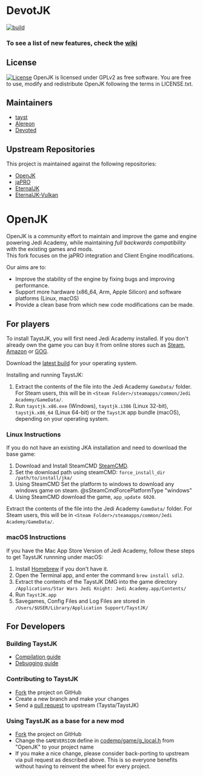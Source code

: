# DevotJK
[![build](https://github.com/taysta/TaystJK/actions/workflows/build.yml/badge.svg)](https://github.com/taysta/TaystJK/actions/workflows/build.yml)
### To see a list of new features, check the [wiki](https://taysta.github.io/TaystJK/)

## License
[![License](https://img.shields.io/github/license/eternalcodes/EternalJK.svg)](https://github.com/taysta/TaystJK/blob/master/LICENSE.txt)
OpenJK is licensed under GPLv2 as free software. You are free to use, modify and redistribute OpenJK following the terms in LICENSE.txt.

## Maintainers
* [tayst](https://github.com/taysta)
* [Alereon](https://github.com/taysta)
* [Devoted](https://github.com/dadunito)

## Upstream Repositories
This project is maintained against the following repositories:
* [OpenJK](https://github.com/JACoders/OpenJK)
* [jaPRO](https://github.com/videoP/jaPRO)
* [EternalJK](https://github.com/eternalcodes/EternalJK)
* [EternalJK-Vulkan](https://github.com/JKSunny/EternalJK)

# OpenJK

OpenJK is a community effort to maintain and improve the game and engine powering Jedi Academy, while maintaining _full backwards compatibility_ with the existing games and mods.  
This fork focuses on the jaPRO integration and Client Engine modifications.

Our aims are to:

- Improve the stability of the engine by fixing bugs and improving performance.
- Support more hardware (x86_64, Arm, Apple Silicon) and software platforms (Linux, macOS)
- Provide a clean base from which new code modifications can be made.


## For players

To install TaystJK, you will first need Jedi Academy installed. If you don't already own the game you can buy it from online stores such as [Steam](https://store.steampowered.com/app/6020/), [Amazon](https://www.amazon.com/Star-Wars-Jedi-Knight-Academy-Pc/dp/B0000A2MCN) or [GOG](https://www.gog.com/game/star_wars_jedi_knight_jedi_academy).

Download the [latest build](https://github.com/taysta/TaystJK/releases/tag/latest) for your operating system.

Installing and running TaystJK:

1. Extract the contents of the file into the Jedi Academy `GameData/` folder. For Steam users, this will be in `<Steam Folder>/steamapps/common/Jedi Academy/GameData/`.
2. Run `taystjk.x86.exe` (Windows), `taystjk.i386` (Linux 32-bit), `taystjk.x86_64` (Linux 64-bit) or the `TaystJK` app bundle (macOS), depending on your operating system.

### Linux Instructions

If you do not have an existing JKA installation and need to download the base game:

1. Download and Install SteamCMD [SteamCMD](https://developer.valvesoftware.com/wiki/SteamCMD#Linux).
2. Set the download path using steamCMD: `force_install_dir /path/to/install/jka/`
3. Using SteamCMD Set the platform to windows to download any windows game on steam. @sSteamCmdForcePlatformType "windows"
4. Using SteamCMD download the game, `app_update 6020`.

Extract the contents of the file into the Jedi Academy `GameData/` folder. For Steam users, this will be in `<Steam Folder>/steamapps/common/Jedi Academy/GameData/`.

### macOS Instructions

If you have the Mac App Store Version of Jedi Academy, follow these steps to get TaystJK runnning under macOS:

1. Install [Homebrew](https://brew.sh/) if you don't have it.
2. Open the Terminal app, and enter the command `brew install sdl2`.
3. Extract the contents of the TaystJK DMG into the game directory `/Applications/Star Wars Jedi Knight: Jedi Academy.app/Contents/`
4. Run `TaystJK.app`
5. Savegames, Config Files and Log Files are stored in `/Users/$USER/Library/Application Support/TaystJK/`

## For Developers

### Building TaystJK

- [Compilation guide](https://github.com/JACoders/OpenJK/wiki/Compilation-guide)
- [Debugging guide](https://github.com/JACoders/OpenJK/wiki/Debugging)

### Contributing to TaystJK

- [Fork](https://github.com/Taysta/TaystJK/fork) the project on GitHub
- Create a new branch and make your changes
- Send a [pull request](https://help.github.com/articles/creating-a-pull-request) to upstream (Taysta/TaystJK)

### Using TaystJK as a base for a new mod

- [Fork](https://github.com/Taysta/TaystJK/fork) the project on GitHub
- Change the `GAMEVERSION` define in [codemp/game/g_local.h](https://github.com/Taysta/TaystJK/blob/master/codemp/game/g_local.h) from "OpenJK" to your project name
- If you make a nice change, please consider back-porting to upstream via pull request as described above. This is so everyone benefits without having to reinvent the wheel for every project.
